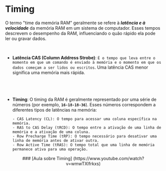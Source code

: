 # Timing

O termo "time da memória RAM" geralmente se refere à ***latência e à velocidade*** da memória RAM em um sistema de computador. Esses tempos descrevem o desempenho da RAM, influenciando o quão rápido ela pode ler ou gravar dados.

<br>

- **Latência CAS (Column Address Strobe)**: `É o tempo que leva entre o momento em que um comando é enviado à memória e o momento em que os dados começam a ser lidos ou escritos`. Uma latência CAS menor significa uma memória mais rápida.

#
<br>

- **Timing**: O timing da RAM é geralmente representado por uma série de números (por exemplo, **`16-18-18-36`**). Esses números correspondem a diferentes tipos de latências na memória:
  
      - CAS Latency (CL): O tempo para acessar uma coluna específica na memória.
      - RAS to CAS Delay (tRCD): O tempo entre a ativação de uma linha de memória e a ativação de uma coluna.
      - Row Precharge Time (tRP): O tempo necessário para desativar uma linha de memória antes de ativar outra.
      - Row Active Time (tRAS): O tempo total que uma linha de memória permanece ativa para uma operação.
  
<div align="center">
### [Aula sobre Timing] (https://www.youtube.com/watch?v=wmwTXlfrkxs)
</div>
